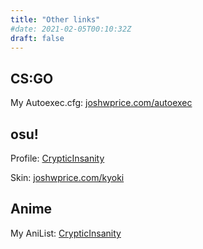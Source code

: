 ```yaml
---
title: "Other links"
#date: 2021-02-05T00:10:32Z
draft: false
---
```


## CS:GO

My Autoexec.cfg: [joshwprice.com/autoexec](https://autoexec.joshwprice.com)

## osu!

Profile: [CrypticInsanity](https://osu.ppy.sh/users/11508900)

Skin: [joshwprice.com/kyoki](https://drive.google.com/file/d/1GnT663jh1M_Yr9chNgySJOxBd94tW24g/view)

## Anime

My AniList: [CrypticInsanity](https://anilist.co/user/CrypticInsanity/animelist)
